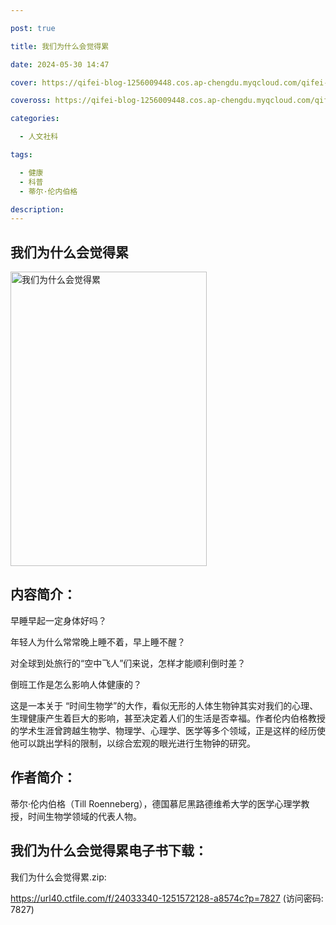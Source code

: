 ```yaml
---

post: true

title: 我们为什么会觉得累

date: 2024-05-30 14:47

cover: https://qifei-blog-1256009448.cos.ap-chengdu.myqcloud.com/qifei-blog/s33674306.jpg

coveross: https://qifei-blog-1256009448.cos.ap-chengdu.myqcloud.com/qifei-blog/s33674306.jpg

categories:

  - 人文社科

tags:

  - 健康
  - 科普
  - 蒂尔·伦内伯格

description:
---
```


## 我们为什么会觉得累

<img alt="我们为什么会觉得累" class="aligncenter loading" data-was-processed="true" decoding="async" fetchpriority="high" height="471" src="https://qifei-blog-1256009448.cos.ap-chengdu.myqcloud.com/qifei-blog/s33674306.jpg" style="cursor: zoom-in;" width="314"/>

## 内容简介：

早睡早起一定身体好吗？

年轻人为什么常常晚上睡不着，早上睡不醒？

对全球到处旅行的“空中飞人”们来说，怎样才能顺利倒时差？

倒班工作是怎么影响人体健康的？

这是一本关于 “时间生物学”的大作，看似无形的人体生物钟其实对我们的心理、生理健康产生着巨大的影响，甚至决定着人们的生活是否幸福。作者伦内伯格教授的学术生涯曾跨越生物学、物理学、心理学、医学等多个领域，正是这样的经历使他可以跳出学科的限制，以综合宏观的眼光进行生物钟的研究。

## 作者简介：

蒂尔·伦内伯格（Till Roenneberg），德国慕尼黑路德维希大学的医学心理学教授，时间生物学领域的代表人物。

## 我们为什么会觉得累电子书下载：

我们为什么会觉得累.zip: 

https://url40.ctfile.com/f/24033340-1251572128-a8574c?p=7827 (访问密码: 7827)
